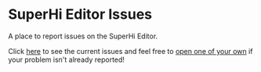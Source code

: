 # SuperHi Editor Issues
A place to report issues on the SuperHi Editor. 

Click [here](https://github.com/superhi/editor-issues/issues) to see the current issues and feel free to [open one of your own](https://github.com/superhi/editor-issues/issues/new/choose) if your problem isn't already reported!
